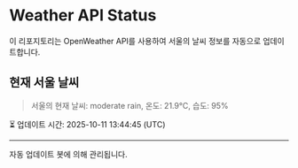 
# Weather API Status

이 리포지토리는 OpenWeather API를 사용하여 서울의 날씨 정보를 자동으로 업데이트합니다.

## 현재 서울 날씨
> 서울의 현재 날씨: moderate rain, 온도: 21.9°C, 습도: 95%

⏳ 업데이트 시간: 2025-10-11 13:44:45 (UTC)

---
자동 업데이트 봇에 의해 관리됩니다.
